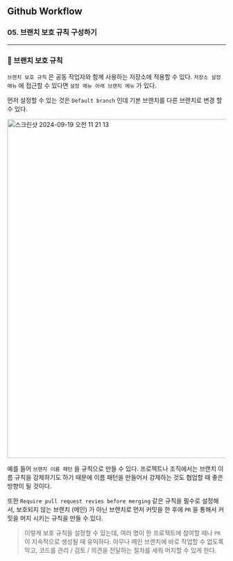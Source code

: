 ## Github Workflow

### 05. 브랜치 보호 규칙 구성하기

---

### 📌 브랜치 보호 규칙

`브랜치 보호 규칙` 은 공동 작업자와 함께 사용하는 저장소에 적용할 수 있다.
`저장소 설정 메뉴` 에 접근할 수 있다면 `설정 메뉴 아래 브랜치 메뉴` 가 있다.

먼저 설정할 수 있는 것은 `Default branch` 인데 기본 브랜치를 다른 브랜치로 변경 할 수 있다.

<img width="781" alt="스크린샷 2024-09-19 오전 11 21 13" src="https://github.com/user-attachments/assets/9b5bff24-5d8e-4dd6-adaa-0ecff31f83d3">

예를 들어 `브랜치 이름 패턴` 을 규칙으로 만들 수 있다.
프로젝트나 조직에서는 브랜치 이름 규칙을 강제하기도 하기 때문에 이름 패턴을 만들어서 강제하는 것도 협업할 때 좋은 방향이 될 것이다.

또한 `Require pull request revies before merging` 같은 규칙을 필수로 설정해서, 보호되지 않는 브랜치 (메인) 가 아닌 브랜치로 먼저 커밋을 한 후에 `PR` 을 통해서 커밋을 머지 시키는 규칙을 만들 수 있다.

> 이렇게 보호 규칙을 설정할 수 있는데, 여러 명이 한 프로젝트에 참여할 때나 `PR` 이 지속적으로 생성될 때 유익하다. 아무나 메인 브랜치에 바로 작업할 수 없도록 막고, 코드를 관리 / 검토 / 의견을 전달하는 절차를 세워 머지할 수 있게 한다.

